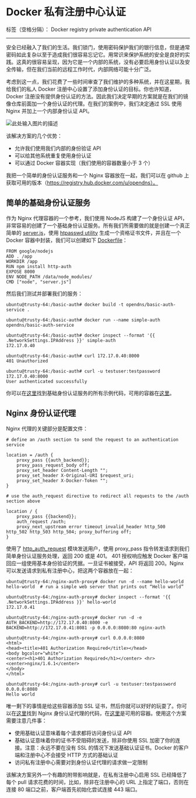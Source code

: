 # Docker 私有注册中心认证

标签（空格分隔）： Docker registry private authentication API

---

安全已经融入了我们的生活。我们锁门，使用密码保护我们的银行信息，但是通常密码如此复杂以至于造成我们很容易忘记它。用常识来保护系统的安全是良好的实践。这真的很容易呈现，因为它是一个内部的系统，没有必要启用身份认证以及安全传输，但在我们当前的远程工作时代，内部网络可能十分广泛。

考虑到这一点，我们花费了一些时间审查了我们维护的多种系统，并在这星期，我给我们的私人 Docker 注册中心设置了添加身份认证的目标。你也许知道，Docker 注册没有提供身份认证的方法。因此我们决定早期的方案就是在我们的镜像仓库前面加一个身份认证的代理。在我们的案例中，我们决定通过 SSL 使用 Nginx 并加上一个内部身份认证 API。

![此处输入图片的描述][1]


该解决方案的几个优势：

  - 允许我们使用我们内部的身份验证 API
  - 可以给其他系统重复使用身份认证
  - 可以通过 Docker 容器实现（我们使用的容器数量小于 3 个）

我把一个简单的身份认证服务和一个 Nginx 容器放在一起，我们可以在 github 上获取可用的版本（https://registry.hub.docker.com/u/opendns）。


## 简单的基础身份认证服务

作为 Nginx 代理容器的一个参考，我们使用 NodeJS 构建了一个身份认证 API，非常容易的创建了一个基础身份认证服务。所有我们所需要做的就是创建一个真正简单的 [server.js][2]，使用 [htpasswd utility][3] 生成一个资格证书文件，并且在一个 Docker 容器中封装，我们可以创建如下 [Dockerfile][4]：

```
FROM google/nodejs 
ADD . /app 
WORKDIR /app 
RUN npm install http-auth 
EXPOSE 8000 
ENV NODE_PATH /data/node_modules/ 
CMD ["node", "server.js"]
```

然后我们测试并部署我们的服务：

```
ubuntu@trusty-64:/basic-auth# docker build -t opendns/basic-auth-service . 

ubuntu@trusty-64:/basic-auth# docker run --name simple-auth opendns/basic-auth-service 

ubuntu@trusty-64:/basic-auth# docker inspect --format '{{ .NetworkSettings.IPAddress }}' simple-auth 
172.17.0.40 

ubuntu@trusty-64:/basic-auth# curl 172.17.0.40:8000 
401 Unauthorized 

ubuntu@trusty-64:/basic-auth# curl -u testuser:testpassword 172.17.0.40:8000 
User authenticated successfully
```

你可以在[这里][5]找到基础身份认证服务的所有示例代码，可用的容器在[这里][6]。

## Nginx 身份认证代理

Nginx 代理的关键部分是配置文件：

```
# define an /auth section to send the request to an authentication service 

location = /auth { 
    proxy_pass {{auth_backend}}; 
    proxy_pass_request_body off; 
    proxy_set_header Content-Length ""; 
    proxy_set_header X-Original-URI $request_uri;
    proxy_set_header X-Docker-Token ""; 
} 

# use the auth_request directive to redirect all requests to the /auth section above 

location / { 
    proxy_pass {{backend}}; 
    auth_request /auth; 
    proxy_next_upstream error timeout invalid_header http_500     http_502 http_503 http_504; proxy_buffering off; 
}
```

使用了 [http_auth_request][7] 模块发送用户，使用 proxy_pass 指令转发请求到我们简单身份认证服务处理，返回 200 或是 401。 401 授权响应触发 Docker 客户端回应一组使用基本身份验证的凭据。一旦证书被接受，API 将返回 200。Nginx 可以发送请求到私有注册中心，把这两个容器放在一起：


```
ubuntu@trusty-64:/nginx-auth-proxy# docker run -d --name hello-world hello-world  # run a simple web server that prints out “Hello world” 

ubuntu@trusty-64:/nginx-auth-proxy# docker inspect --format '{{ .NetworkSettings.IPAddress }}' hello-world 
172.17.0.41 

ubuntu@trusty-64:/nginx-auth-proxy# docker run -d -e AUTH_BACKEND=http://172.17.0.40:8000 -e BACKEND=http://172.17.0.41:8081 -p 0.0.0.0:8080:80 nginx-auth 

ubuntu@trusty-64:/nginx-auth-proxy# curl 0.0.0.0:8080 
<html> 
<head><title>401 Authorization Required</title></head> 
<body bgcolor="white"> 
<center><h1>401 Authorization Required</h1></center> <hr><center>nginx/1.6.1</center> 
</body> 
</html> 

ubuntu@trusty-64:/nginx-auth-proxy# curl -u testuser:testpassword 0.0.0.0:8080 
Hello world 
```

唯一剩下的事情是给这些容器添加 SSL 证书，然后你就可以好好的玩耍了。你可以在[这里][8]找到 Nginx 身份认证代理的代码，在[这里][9]是可用的容器。使用这个方案需要注意几件事：

 - 使用基础认证意味着每个请求都将访问身份认证 API
 - 基础认证意味着你的证书不受阻碍的发送，除非你使用 SSL 加密了你的连接。注意：永远不要在没有 SSL 的情况下发送基础认证证书。Docker 的客户端和注册中心不会接受 HTTP 方式的基础认证
 - 访问私有注册中心需要对到身份认证代理的请求做一定限制

该解决方案另外一个有趣的附带影响就是，在私有注册中心启用 SSL 已经降低了每个 pull 请求花费的时间，比如，除非在注册中心的 URL 上指定了端口，否则在连接 80 端口之前，客户端首先初始化尝试连接 443 端口。
 
  [1]: http://d1uwwgb7urm13v.cloudfront.net/wp-content/uploads/2014/08/Blog-post1.png
  [2]: https://github.com/opendns/basic-auth-service/blob/master/server.js
  [3]: https://github.com/opendns/basic-auth-service#simple-basic-authentication-service
  [4]: https://github.com/opendns/basic-auth-service/blob/master/Dockerfile
  [5]: https://github.com/opendns/basic-auth-service
  [6]: https://registry.hub.docker.com/u/opendns/basic-auth-service
  [7]: http://nginx.org/en/docs/http/ngx_http_auth_request_module.html
  [8]: https://github.com/opendns/nginx-auth-proxy
  [9]: https://registry.hub.docker.com/u/opendns/nginx-auth-proxy